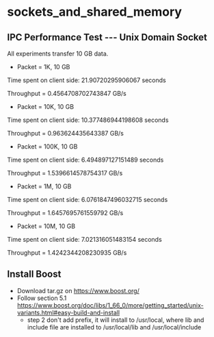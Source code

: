 # sockets_and_shared_memory

## IPC Performance Test --- Unix Domain Socket

All experiments transfer 10 GB data.

* Packet = 1K, 10 GB

Time spent on client side: 21.90720295906067 seconds

Throughput = 0.4564708702743847 GB/s

* Packet = 10K, 10 GB

Time spent on client side: 10.377486944198608 seconds

Throughput = 0.963624435643387 GB/s

* Packet = 100K, 10 GB

Time spent on client side: 6.494897127151489 seconds

Throughput = 1.5396614578754317 GB/s

* Packet = 1M, 10 GB

Time spent on client side: 6.0761847496032715 seconds

Throughput = 1.6457695761559792 GB/s

* Packet = 10M, 10 GB

Time spent on client side: 7.021316051483154 seconds

Throughput = 1.4242344208230935 GB/s



## Install Boost

* Download tar.gz on https://www.boost.org/
* Follow section 5.1 https://www.boost.org/doc/libs/1_66_0/more/getting_started/unix-variants.html#easy-build-and-install
  * step 2 don't add prefix, it will install to /usr/local, where lib and include file are installed to /usr/local/lib and /usr/local/include